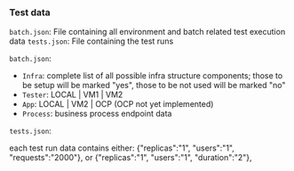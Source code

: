 ### Test data

`batch.json`: File containing all environment and batch related test execution data
`tests.json`: File containing the test runs

`batch.json`:
- `Infra`: complete list of all possible infra structure components; those to be setup will be marked "yes", those to be not used will be marked "no"
- `Tester`: LOCAL | VM1 | VM2 
- `App`: LOCAL | VM2 | OCP  (OCP not yet implemented)
- `Process`: business process endpoint data 

`tests.json`:

each test run data contains either:
{"replicas":"1", "users":"1", "requests":"2000"},
or
{"replicas":"1", "users":"1", "duration":"2"},